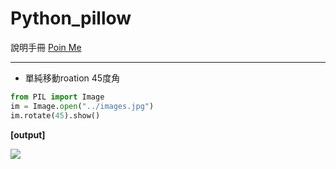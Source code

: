 # Python_pillow

說明手冊  [Poin Me](https://pillow.readthedocs.io/en/5.3.x/)

----

* 單純移動roation 45度角

```python
from PIL import Image
im = Image.open("../images.jpg")
im.rotate(45).show()
```

<b>[output]</b>


![](https://i.imgur.com/caSJ8LU.png)


